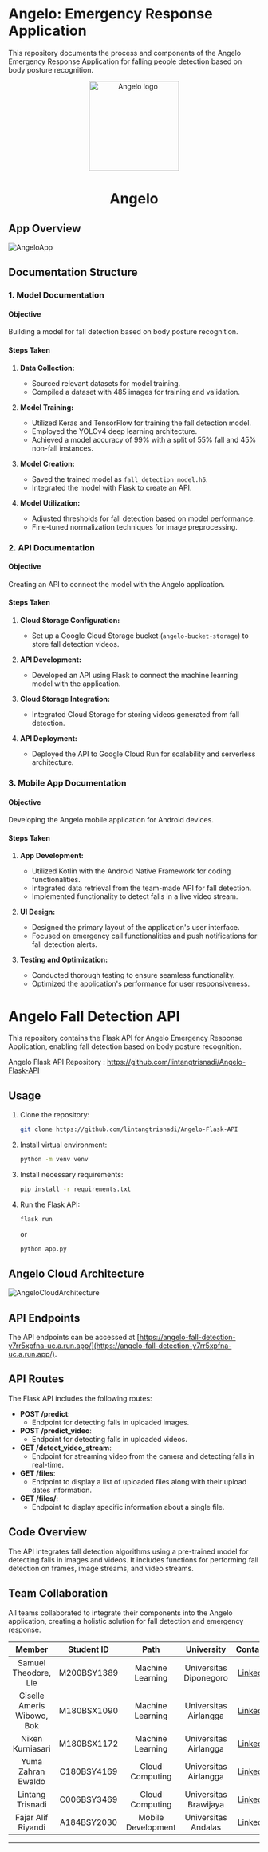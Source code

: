 # Angelo: Emergency Response Application

This repository documents the process and components of the Angelo Emergency Response Application for falling people detection based on body posture recognition.

<p align="center">
  <img src="Angelo.png" alt="Angelo logo" height="180" />
</p>

<h1 align="center">Angelo</h1>

## App Overview

![AngeloApp](https://github.com/HighOverseer/AngeloCapstoneProject-BangkitAcademy2023/blob/main/AngeloOverview.png)

## Documentation Structure

### 1. Model Documentation

#### Objective
Building a model for fall detection based on body posture recognition.

#### Steps Taken

1. **Data Collection:**
   - Sourced relevant datasets for model training.
   - Compiled a dataset with 485 images for training and validation.

2. **Model Training:**
   - Utilized Keras and TensorFlow for training the fall detection model.
   - Employed the YOLOv4 deep learning architecture.
   - Achieved a model accuracy of 99% with a split of 55% fall and 45% non-fall instances.

3. **Model Creation:**
   - Saved the trained model as `fall_detection_model.h5`.
   - Integrated the model with Flask to create an API.

4. **Model Utilization:**
   - Adjusted thresholds for fall detection based on model performance.
   - Fine-tuned normalization techniques for image preprocessing.

### 2. API Documentation

#### Objective
Creating an API to connect the model with the Angelo application.

#### Steps Taken

1. **Cloud Storage Configuration:**
   - Set up a Google Cloud Storage bucket (`angelo-bucket-storage`) to store fall detection videos.

2. **API Development:**
   - Developed an API using Flask to connect the machine learning model with the application.

3. **Cloud Storage Integration:**
   - Integrated Cloud Storage for storing videos generated from fall detection.

4. **API Deployment:**
   - Deployed the API to Google Cloud Run for scalability and serverless architecture.

### 3. Mobile App Documentation

#### Objective
Developing the Angelo mobile application for Android devices.

#### Steps Taken

1. **App Development:**
   - Utilized Kotlin with the Android Native Framework for coding functionalities.
   - Integrated data retrieval from the team-made API for fall detection.
   - Implemented functionality to detect falls in a live video stream.

2. **UI Design:**
   - Designed the primary layout of the application's user interface.
   - Focused on emergency call functionalities and push notifications for fall detection alerts.

3. **Testing and Optimization:**
   - Conducted thorough testing to ensure seamless functionality.
   - Optimized the application's performance for user responsiveness.


# Angelo Fall Detection API

This repository contains the Flask API for Angelo Emergency Response Application, enabling fall detection based on body posture recognition.

Angelo Flask API Repository : https://github.com/lintangtrisnadi/Angelo-Flask-API

## Usage

1. Clone the repository:
    ```bash
    git clone https://github.com/lintangtrisnadi/Angelo-Flask-API
    ```

2. Install virtual environment:
    ```bash
    python -m venv venv
    ```

3. Install necessary requirements:
    ```bash
    pip install -r requirements.txt
    ```

4. Run the Flask API:
    ```bash
    flask run
    ```
    or
    ```bash
    python app.py
    ```
## Angelo Cloud Architecture

![AngeloCloudArchitecture](https://github.com/HighOverseer/AngeloCapstoneProject-BangkitAcademy2023/blob/main/AngeloArchitecture.jpg)


## API Endpoints

The API endpoints can be accessed at [https://angelo-fall-detection-y7rr5xpfna-uc.a.run.app/](https://angelo-fall-detection-y7rr5xpfna-uc.a.run.app/).

## API Routes

The Flask API includes the following routes:

- **POST /predict**: 
    - Endpoint for detecting falls in uploaded images.
- **POST /predict_video**: 
    - Endpoint for detecting falls in uploaded videos.
- **GET /detect_video_stream**: 
    - Endpoint for streaming video from the camera and detecting falls in real-time.
- **GET /files**: 
    - Endpoint to display a list of uploaded files along with their upload dates information.
- **GET /files/<filename>**: 
    - Endpoint to display specific information about a single file.

## Code Overview

The API integrates fall detection algorithms using a pre-trained model for detecting falls in images and videos. It includes functions for performing fall detection on frames, image streams, and video streams.

## Team Collaboration

All teams collaborated to integrate their components into the Angelo application, creating a holistic solution for fall detection and emergency response.

|            Member           | Student ID |        Path        |                    University                    |                                                       Contacts                                                      |
| :-------------------------: | :--------: | :----------------: | :----------------------------------------: | :-----------------------------------------------------------------------------------------------------------------: |
|        Samuel Theodore, Lie        | M200BSY1389 |  Machine Learning  | Universitas Diponegoro |           [LinkedIn](https://www.linkedin.com/in/samueltheodore/)          |
|      Giselle Ameris Wibowo, Bok     | M180BSX1090 |  Machine Learning  |          Universitas Airlangga         |   [LinkedIn](https://www.linkedin.com/in/giselle-ameris-wibowo-bok-7b8b17217/)   |
|     Niken Kurniasari     | M180BSX1172 | Machine Learning |          Universitas Airlangga          |             [LinkedIn](https://www.linkedin.com/in/niken-kurniasari-18034b247/)             |
|      Yuma Zahran Ewaldo     | C180BSY4169 | Cloud Computing |          Universitas Airlangga          |    [LinkedIn](https://www.linkedin.com/in/yuma-zahran-ewaldo/)     |
|     Lintang Trisnadi     | C006BSY3469 |   Cloud Computing  |               Universitas Brawijaya              |            [LinkedIn](https://www.linkedin.com/in/lintang-trisnadi/)             |
| Fajar Alif Riyandi | A184BSY2030 |   Mobile Development  |         Universitas Andalas         | [LinkedIn](https://www.linkedin.com/in/fajar-alif-riyandi-b257512a1/)  |

---

